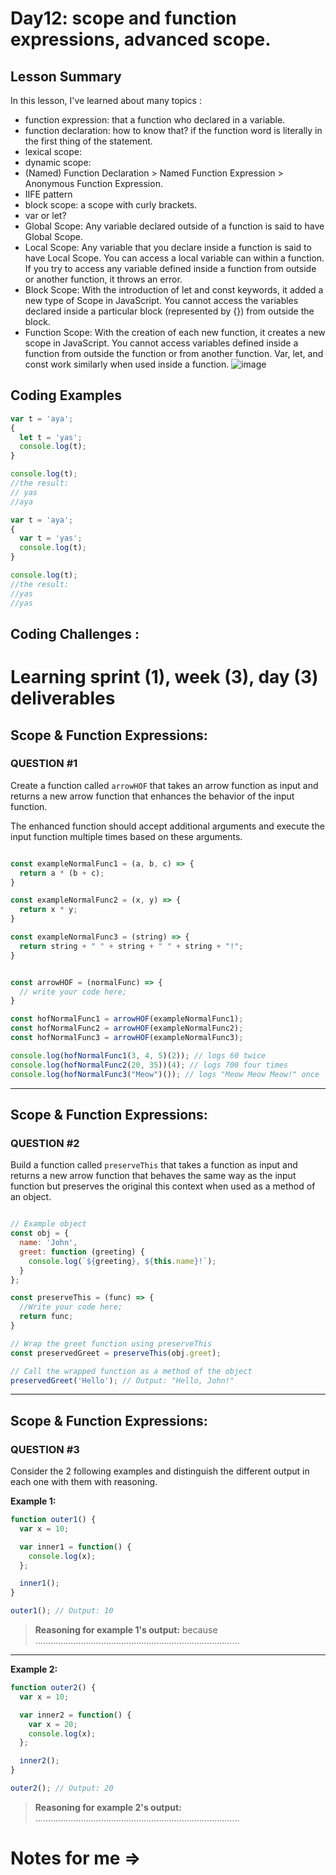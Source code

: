 # Day12: scope and function expressions, advanced scope.


## Lesson Summary
In this lesson, I've learned about many topics :
- function expression: that a function who declared in a variable.
- function declaration: how to know that? if the function word is literally in the first thing of the statement.
- lexical scope:
- dynamic scope:
- (Named) Function Declaration > Named Function Expression > Anonymous Function Expression.
- IIFE pattern
- block scope: a scope with curly brackets.
- var or let?
- Global Scope: Any variable declared outside of a function is said to have Global Scope.
- Local Scope: Any variable that you declare inside a function is said to have Local Scope. You can access a local variable can within a function. If you try to access any variable defined inside a function from outside or another function, it throws an error.
- Block Scope: With the introduction of let and const keywords, it added a new type of Scope in JavaScript. You cannot access the variables declared inside a particular block (represented by {}) from outside the block. 
- Function Scope: With the creation of each new function, it creates a new scope in JavaScript. You cannot access variables defined inside a function from outside the function or from another function. Var, let, and const work similarly when used inside a function.
  ![image](https://github.com/aya-soghayyer/Mastering-JavaScript-in-20-Days/assets/128791822/af4a6b06-d05a-481b-90e0-564e7ea09a69)



## Coding Examples
```javascript
var t = 'aya'; 
{
  let t = 'yas'; 
  console.log(t);
}

console.log(t);
//the result:
// yas
//aya

var t = 'aya'; 
{
  var t = 'yas'; 
  console.log(t);
}

console.log(t);
//the result:
//yas
//yas
```

## Coding Challenges :
# Learning sprint (1), week (3), day (3) deliverables

## Scope & Function Expressions:

### QUESTION #1

Create a function called `arrowHOF` that takes an arrow function as input and
returns a new arrow function that enhances the behavior of the input function. 

The enhanced function should accept additional arguments and execute the input
function multiple times based on these arguments.


```javascript

const exampleNormalFunc1 = (a, b, c) => {
  return a * (b + c);
}

const exampleNormalFunc2 = (x, y) => {
  return x * y;
}

const exampleNormalFunc3 = (string) => {
  return string + " " + string + " " + string + "!";
}


const arrowHOF = (normalFunc) => {
  // write your code here;
}

const hofNormalFunc1 = arrowHOF(exampleNormalFunc1);
const hofNormalFunc2 = arrowHOF(exampleNormalFunc2);
const hofNormalFunc3 = arrowHOF(exampleNormalFunc3);

console.log(hofNormalFunc1(3, 4, 5)(2)); // logs 60 twice
console.log(hofNormalFunc2(20, 35))(4); // logs 700 four times
console.log(hofNormalFunc3("Meow")()); // logs "Meow Meow Meow!" once

```

-------------------------------------------------------------------
## Scope & Function Expressions:

### QUESTION #2

Build a function called `preserveThis` that takes a function as input and
returns a new arrow function that behaves the same way as the input function but
preserves the original this context when used as a method of an object.

```javascript

// Example object
const obj = {
  name: 'John',
  greet: function (greeting) {
    console.log(`${greeting}, ${this.name}!`);
  }
};

const preserveThis = (func) => {
  //Write your code here;
  return func;
}

// Wrap the greet function using preserveThis
const preservedGreet = preserveThis(obj.greet);

// Call the wrapped function as a method of the object
preservedGreet('Hello'); // Output: "Hello, John!"

```

-------------------------------------------------------------------
## Scope & Function Expressions:

### QUESTION #3

Consider the 2 following examples and distinguish the different output in each
one with them with reasoning.

**Example 1:**

```javascript
function outer1() {
  var x = 10;

  var inner1 = function() {
    console.log(x);
  };

  inner1();
}

outer1(); // Output: 10
```

> **Reasoning for example 1's output:**
> because  
> .................................................................................

--------

**Example 2:**

```javascript
function outer2() {
  var x = 10;

  var inner2 = function() {
    var x = 20;
    console.log(x);
  };

  inner2();
}

outer2(); // Output: 20
```

> **Reasoning for example 2's output:**  
> .................................................................................


#  Notes for me => 
